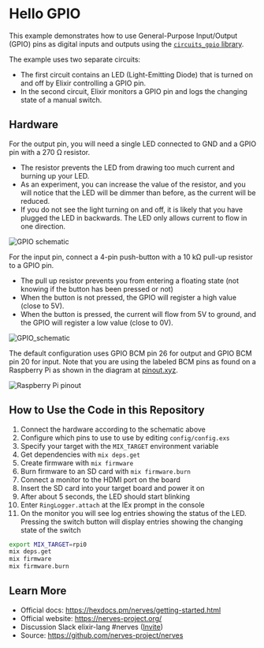 # Hello GPIO

This example demonstrates how to use General-Purpose Input/Output (GPIO) pins as
digital inputs and outputs using the [`circuits_gpio`
library](https://github.com/elixir-circuits/circuits_gpio).  

The example uses two separate circuits:

* The first circuit contains an LED (Light-Emitting Diode) that is turned on and off by Elixir controlling a GPIO pin. 
* In the second circuit, Elixir monitors a GPIO pin and logs the changing state of a manual switch.

## Hardware

For the output pin, you will need a single LED connected to GND and a GPIO pin with a 270 Ω resistor. 
* The resistor prevents the LED from drawing too much current and burning up your LED.
* As an experiment, you can increase the value of the resistor, and you will notice that the LED will be dimmer than before, as the current will be reduced.
* If you do not see the light turning on and off, it is likely that you have plugged the LED in backwards. The LED only allows current to flow in one direction.

![GPIO schematic](assets/gpio.png)

For the input pin, connect a 4-pin push-button with a 10 kΩ pull-up resistor to a GPIO pin.
* The pull up resistor prevents you from entering a floating state (not knowing if the button has been pressed or not)
* When the button is not pressed, the GPIO will register a high value (close to 5V).
* When the button is pressed, the current will flow from 5V to ground, and the GPIO will register a low value (close to 0V).

![GPIO_schematic](assets/GPIO-input.png)

The default configuration uses GPIO BCM pin 26 for output and GPIO BCM pin 20
for input.  Note that you are using the labeled BCM pins as found on a Raspberry
Pi as shown in the diagram at [pinout.xyz](https://pinout.xyz).

![Raspberry Pi pinout](https://pinout.xyz/resources/raspberry-pi-pinout.png)

## How to Use the Code in this Repository

1. Connect the hardware according to the schematic above
2. Configure which pins to use to use by editing `config/config.exs`
3. Specify your target with the `MIX_TARGET` environment variable
4. Get dependencies with `mix deps.get`
5. Create firmware with `mix firmware`
6. Burn firmware to an SD card with `mix firmware.burn`
7. Connect a monitor to the HDMI port on the board
8. Insert the SD card into your target board and power it on
9. After about 5 seconds, the LED should start blinking
10. Enter `RingLogger.attach` at the IEx prompt in the console
11. On the monitor you will see log entries showing the status of the LED.
    Pressing the switch button will display entries showing the changing state
    of the switch

```bash
export MIX_TARGET=rpi0
mix deps.get
mix firmware
mix firmware.burn
```

## Learn More

* Official docs: https://hexdocs.pm/nerves/getting-started.html
* Official website: https://nerves-project.org/
* Discussion Slack elixir-lang #nerves ([Invite](https://elixir-slackin.herokuapp.com/))
* Source: https://github.com/nerves-project/nerves
